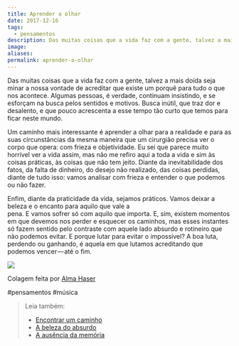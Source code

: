 ```yaml
---
title: Aprender a olhar
date: 2017-12-16
tags:
  - pensamentos
description: Das muitas coisas que a vida faz com a gente, talvez a mais doída seja minar a nossa vontade de acreditar que existe um porquê para tudo o…
image: 
aliases:
permalink: aprender-a-olhar
---
```

Das muitas coisas que a vida faz com a gente, talvez a mais doída seja minar a nossa vontade de acreditar que existe um porquê para tudo o que nos acontece. Algumas pessoas, é verdade, continuam insistindo, e se esforçam na busca pelos sentidos e motivos. Busca inútil, que traz dor e desalento, e que pouco acrescenta a esse tempo tão curto que temos para ficar neste mundo.

Um caminho mais interessante é aprender a olhar para a realidade e para as suas circunstâncias da mesma maneira que um cirurgião precisa ver o corpo que opera: com frieza e objetividade. Eu sei que parece muito horrível ver a vida assim, mas não me refiro aqui a toda a vida e sim às coisas práticas, às coisas que não tem jeito. Diante da inevitabilidade dos fatos, da falta de dinheiro, do desejo não realizado, das coisas perdidas, diante de tudo isso: vamos analisar com frieza e entender o que podemos ou não fazer.

Enfim, diante da praticidade da vida, sejamos práticos. Vamos deixar a beleza e o encanto para aquilo que vale a pena. E vamos sofrer só com aquilo que importa. E, sim, existem momentos em que devemos nos perder e esquecer os caminhos, mas esses instantes só fazem sentido pelo contraste com aquele lado absurdo e rotineiro que não podemos evitar. E porque lutar para evitar o impossível? A boa luta, perdendo ou ganhando, é aquela em que lutamos acreditando que podemos vencer — até o fim.

<img src="/assets/img/aprender-a olhar-medium.jpeg">

Colagem feita por [Alma Haser](http://t.umblr.com/redirect?z=http%3A%2F%2Finagblog.com%2F2017%2F12%2Falma-haser-2%2F&t=OWVlZjAzYjA0ODhlZjAxNjkyNjU1NDYxNWY0MWY4YTIxZjlkOTRhZSx6MG90ZEUzUw%3D%3D&b=t%3AzKlSaLqaQhc7E80OjET1Pg&p=http%3A%2F%2Flustik.tumblr.com%2Fpost%2F168571776917%2Fineedaguide-artworks-by-alma-haser&m=1)


#pensamentos #música

> Leia também:
> - <a href="/encontrar-um-caminho">Encontrar um caminho</a>
> - <a href="/a-beleza-do-absurdo">A beleza do absurdo</a>
> - <a href="/a-ausencia-da-memoria">A ausência da memória</a>
